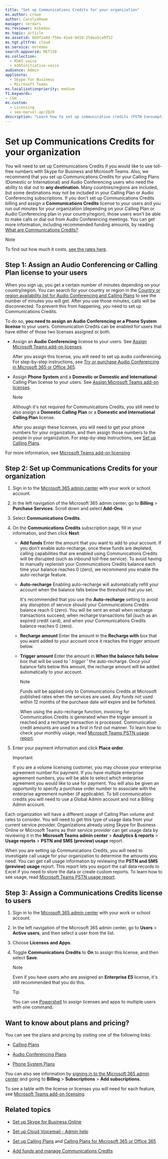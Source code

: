 ```yaml
---
title: "Set up Communications Credits for your organization"
ms.author: crowe
author: CarolynRowe
manager: serdars
ms.reviewer: mikedav
ms.topic: article
ms.assetid: bb9f2a8d-f5be-41ed-9d19-25dea5ca9f52
ms.tgt.pltfrm: cloud
ms.service: msteams
search.appverid: MET150
ms.collection: 
  - M365-voice
  - m365initiative-voice
audience: Admin
appliesto: 
  - Skype for Business
  - Microsoft Teams
ms.localizationpriority: medium
f1.keywords:
- CSH
ms.custom: 
  - Licensing
  - seo-marvel-apr2020
description: "Learn how to set up communication credits (PSTN Consumption) billing licenses for your users and organization. "
---
```


# Set up Communications Credits for your organization

You will need to set up Communications Credits if you would like to use toll-free numbers with Skype for Business and Microsoft Teams. Also, we recommend that you set up Communications Credits for your Calling Plans (Domestic or International) and Audio Conferencing users who need the ability to dial out to **any destination**. Many countries/regions are included, but some destinations may not be included in your Calling Plan or Audio Conferencing subscriptions. If you don't set up Communications Credits billing and assign a **Communications Credits** license to your users and you run out minutes for your organization (depending on your Calling Plan or Audio Conferencing plan in your country/region), those users won't be able to make calls or dial out from Audio Conferencing meetings. You can get more information, including recommended funding amounts, by reading [What are Communications Credits?](what-are-communications-credits.md)
  
> [!NOTE]
> To find out how much it costs, [see the rates here](https://go.microsoft.com/fwlink/p/?LinkId=799523 ). 
  
## Step 1: Assign an Audio Conferencing or Calling Plan license to your users

When you sign up, you get a certain number of minutes depending on your country/region. You can search for your country or region in the [Country or region availability list for Audio Conferencing and Calling Plans](./country-and-region-availability-for-audio-conferencing-and-calling-plans/country-and-region-availability-for-audio-conferencing-and-calling-plans.md#select-your-country-or-region-to-see-whats-available-for-your-organization) to see the number of minutes you will get. After you use those minutes, calls will be disconnected. To prevent this from happening, you need to set up Communications Credits.
  
To do so, **you need to assign an Audio Conferencing or a Phone System license** to your users. Communication Credits can be enabled for users that have either of those two licenses assigned or both.
  
- Assign an **Audio Conferencing** license to your users. See [Assign Microsoft Teams add-on licenses](./teams-add-on-licensing/microsoft-teams-add-on-licensing.md).
    
    After you assign this license, you will need to set up audio conferencing. For step-by-step instructions, see [Try or purchase Audio Conferencing in Microsoft 365 or Office 365](try-or-purchase-audio-conferencing-in-office-365-for-teams.md).
    
- Assign **Phone System** and a **Domestic or Domestic and International** Calling Plan license to your users. See [Assign Microsoft Teams add-on licenses](./teams-add-on-licensing/microsoft-teams-add-on-licensing.md).
    
    > [!NOTE]
    > Although it's not required for Communications Credits, you still need to also assign a **Domestic Calling Plan** or a **Domestic and International Calling Plan** license.
  
    After you assign these licenses, you will need to get your phone numbers for your organization, and then assign those numbers to the people in your organization. For step-by-step instructions, see [Set up Calling Plans](set-up-calling-plans.md).
    
For more information, see [Microsoft Teams add-on licensing](./teams-add-on-licensing/microsoft-teams-add-on-licensing.md)
  
## Step 2: Set up Communications Credits for your organization

1. Sign in to the [Microsoft 365 admin center](https://portal.office.com/Adminportal) with your work or school account.
    
2. In the left navigation of the Microsoft 365 admin center, go to **Billing** > **Purchase Services**. Scroll down and select **Add-Ons**.

3. Select **Communications Credits**.
    
4. On the **Communications Credits** subscription page, fill in your information, and then click **Next**:
    
   - **Add funds** Enter the amount that you want to add to your account. If you don't enable auto-recharge, once these funds are depleted, calling capabilities that are enabled using Communications Credits will be disrupted (such as inbound toll-free service). To avoid having to manually replenish your Communications Credits balance each time your balance reaches 0 (zero), we recommend you enable the auto-recharge feature.
    
   - **Auto-recharge** Enabling auto-recharge will automatically refill your account when the balance falls below the threshold that you set.
    
     It's recommended that you use the **Auto-recharge** setting to avoid any disruption of service should your Communications Credits balance reach 0 (zero). You will be sent an email when recharge transactions succeed, when recharge transactions fail (such as an expired credit card), and when your Communications Credits balance reaches 0 (zero).
    
   - **Recharge amount** Enter the amount in the **Recharge with** box that you want added to your account once it reaches the trigger amount below.
    
   - **Trigger amount** Enter the amount in **When the balance falls below** box that will be used to ' *trigger*  ' the auto-recharge. Once your balance falls below this amount, the recharge amount will be added automatically to your account.

      > [!NOTE]
     > Funds will be applied only to Communications Credits at Microsoft published rates when the services are used. Any funds not used within 12 months of the purchase date will expire and be forfeited. 
     > 
     > When using the auto-recharge function, invoicing for Communication Credits is generated when the trigger amount is reached and a recharge transaction is processed. Communication credit amounts are used in a first in first out manner. To learn how to check your monthly usage, read [Microsoft Teams PSTN usage report](/microsoftteams/teams-analytics-and-reports/pstn-usage-report).
    
5. Enter your payment information and click **Place order**.
    >[!IMPORTANT]
    >If you are a volume licensing customer, you may choose your enterprise agreement number for payment. If you have multiple enterprise agreement numbers, you will be able to select which enterprise agreement you would like to use for payment. You will also be given an opportunity to specify a purchase order number to associate with the enterprise agreement number (if applicable).  To bill communication credits you will need to use a Global Admin account and not a Billing Admin account.
    >
Each organization will have a different usage of Calling Plan volume and rates to consider. You will need to get this type of usage data from your current service provider. Organizations already using Skype for Business Online or Microsoft Teams as their service provider can get usage data by reviewing it in the **Microsoft Teams admin center** > **Analytics & reports** > **Usage reports** > **PSTN and SMS (preview) usage** report.
  
When you are setting up Communications Credits, you will need to investigate call usage for your organization to determine the amounts you need. You can get call usage information by reviewing the **PSTN and SMS (preview) usage** report. This report lets you export the call data records to Excel if you need to store the data or create custom reports. To learn how to see usage, read [Microsoft Teams PSTN usage report](/microsoftteams/teams-analytics-and-reports/pstn-usage-report).
  
## Step 3: Assign a Communications Credits license to users

1. Sign in to the [Microsoft 365 admin center](https://portal.office.com/Adminportal) with your work or school account.
    
2. In the left navigation of the Microsoft 365 admin center, go to **Users** > **Active users**, and then select a user from the list.
    
3. Choose **Licenses and Apps**.
    
4. Toggle **Communications Credits** to **On** to assign this license, and then select **Save**.
    
    > [!NOTE]
    > Even if you have users who are assigned an **Enterprise E5** license, it's still recommended that you do this.

    > [!TIP]
    > You can use [Powershell](/powershell/module/skype/?view=skype-ps&preserve-view=true) to assign licenses and apps to multiple users with one command.
  
## Want to know about plans and pricing?

You can see the plans and pricing by visiting one of the following links:
  
- [Calling Plans](https://go.microsoft.com/fwlink/?LinkId=799761 )
    
- [Audio Conferencing Plans](https://go.microsoft.com/fwlink/?LinkId=799762 )
    
- [Phone System Plans](https://go.microsoft.com/fwlink/?LinkId=799763)
    
You can also see information by [signing in to the Microsoft 365 admin center](https://portal.office.com/adminportal/home?add=sub&amp;adminportal=1#/catalog) and going to **Billing** > **Subscriptions** > **Add subscriptions**.
  
To see a table with the license or licenses you will need for each feature, see [Microsoft Teams add-on licensing](./teams-add-on-licensing/microsoft-teams-add-on-licensing.md).
  
## Related topics

- [Set up Skype for Business Online](/SkypeForBusiness/set-up-skype-for-business-online/set-up-skype-for-business-online)
    
- [Set up Cloud Voicemail - Admin help](set-up-phone-system-voicemail.md)
    
- [Set up Calling Plans](set-up-calling-plans.md) and [Calling Plans for Microsoft 365 or Office 365](calling-plans-for-office-365.md)
    
- [Add funds and manage Communications Credits](add-funds-and-manage-communications-credits.md)
    
  
